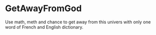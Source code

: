 # GetAwayFromGod
Use math, meth and chance to get away from this univers with only one word of French and English dictionary.
